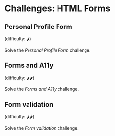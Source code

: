 # Challenges: HTML Forms

## Personal Profile Form

(difficulty: 🌶️)

Solve the _Personal Profile Form_ challenge.

## Forms and A11y

(difficulty: 🌶️🌶️)

Solve the _Forms and A11y_ challenge.

## Form validation

(difficulty: 🌶️🌶️)

Solve the _Form validation_ challenge.
